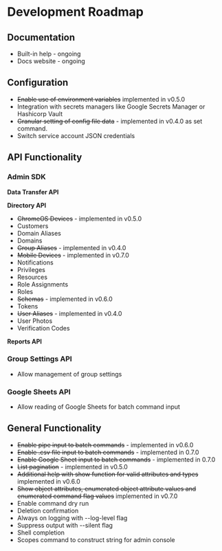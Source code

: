 # Development Roadmap

## Documentation
* Built-in help - ongoing
* Docs website - ongoing

## Configuration
* ~~Enable use of environment variables~~ implemented in v0.5.0
* Integration with secrets managers like Google Secrets Manager or Hashicorp Vault
* ~~Granular setting of config file data~~ - implemented in v0.4.0 as set command.
* Switch service account JSON credentials

## API Functionality
### Admin SDK
**Data Transfer API**

**Directory API**
* ~~ChromeOS Devices~~ - implemented in v0.5.0
* Customers
* Domain Aliases
* Domains
* ~~Group Aliases~~ - implemented in v0.4.0
* ~~Mobile Devices~~ - implemented in v0.7.0
* Notifications
* Privileges
* Resources
* Role Assignments
* Roles
* ~~Schemas~~ - implemented in v0.6.0
* Tokens
* ~~User Aliases~~ - implemented in v0.4.0
* User Photos
* Verification Codes

**Reports API**

### Group Settings API ###
* Allow management of group settings

### Google Sheets API ###
* Allow reading of Google Sheets for batch command input

## General Functionality
* ~~Enable pipe input to batch commands~~ - implemented in v0.6.0
* ~~Enable .csv file input to batch commands~~ - implemented in 0.7.0
* ~~Enable Google Sheet input to batch commands~~ - implemented in 0.7.0
* ~~List pagination~~ - implemented in v0.5.0
* ~~Additional help with show function for valid attributes and types~~ implemented in v0.6.0
* ~~Show object attributes, enumerated object attribute values and enumerated command flag values~~ implemented in v0.7.0
* Enable command dry run
* Deletion confirmation
* Always on logging with --log-level flag
* Suppress output with --silent flag
* Shell completion
* Scopes command to construct string for admin console